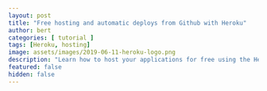 ```yaml
---
layout: post
title: "Free hosting and automatic deploys from Github with Heroku"
author: bert
categories: [ tutorial ]
tags: [Heroku, hosting]
image: assets/images/2019-06-11-heroku-logo.png
description: "Learn how to host your applications for free using the Heroku free tier. Deploy automaticly when you push to github."
featured: false
hidden: false
---
```

